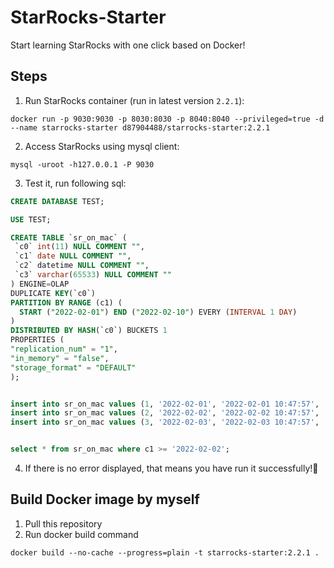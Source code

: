 # StarRocks-Starter
Start learning StarRocks with one click based on Docker!

## Steps

1. Run StarRocks container (run in latest version `2.2.1`):

```shell
docker run -p 9030:9030 -p 8030:8030 -p 8040:8040 --privileged=true -d --name starrocks-starter d87904488/starrocks-starter:2.2.1
```

2. Access StarRocks using mysql client:

```shell
mysql -uroot -h127.0.0.1 -P 9030
```

3. Test it, run following sql:

```sql
CREATE DATABASE TEST;

USE TEST;

CREATE TABLE `sr_on_mac` (
 `c0` int(11) NULL COMMENT "",
 `c1` date NULL COMMENT "",
 `c2` datetime NULL COMMENT "",
 `c3` varchar(65533) NULL COMMENT ""
) ENGINE=OLAP 
DUPLICATE KEY(`c0`)
PARTITION BY RANGE (c1) (
  START ("2022-02-01") END ("2022-02-10") EVERY (INTERVAL 1 DAY)
)
DISTRIBUTED BY HASH(`c0`) BUCKETS 1 
PROPERTIES (
"replication_num" = "1",
"in_memory" = "false",
"storage_format" = "DEFAULT"
);


insert into sr_on_mac values (1, '2022-02-01', '2022-02-01 10:47:57', '111');
insert into sr_on_mac values (2, '2022-02-02', '2022-02-02 10:47:57', '222');
insert into sr_on_mac values (3, '2022-02-03', '2022-02-03 10:47:57', '333');


select * from sr_on_mac where c1 >= '2022-02-02';
```

4. If there is no error displayed, that means you have run it successfully!👏

## Build Docker image by myself

1. Pull this repository
2. Run docker build command

```shell
docker build --no-cache --progress=plain -t starrocks-starter:2.2.1 .
```
